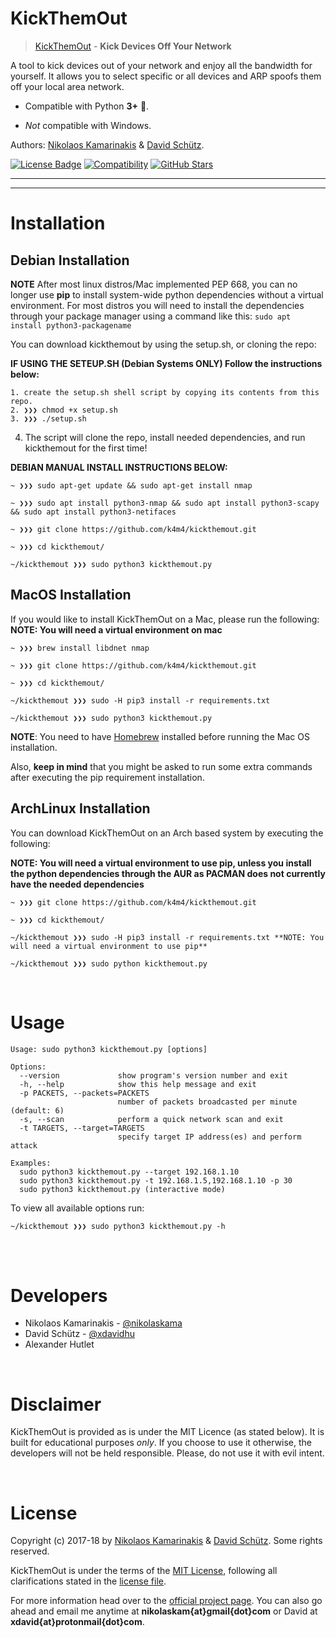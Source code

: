# KickThemOut

> [KickThemOut](https://nikolaskama.me/kickthemoutproject) - **Kick Devices Off Your Network**

A tool to kick devices out of your network and enjoy all the bandwidth for yourself.
It allows you to select specific or all devices and ARP spoofs them off your local area network.

- Compatible with Python **3+** 🎉.

- *Not* compatible with Windows.

Authors: [Nikolaos Kamarinakis](mailto:nikolaskam@gmail.com) & [David Schütz](mailto:xdavid@protonmail.com).

[![License Badge](https://img.shields.io/badge/license-MIT-blue.svg)](https://github.com/k4m4/kickthemout/blob/master/LICENSE)
[![Compatibility](https://img.shields.io/badge/python-3-brightgreen.svg)](https://github.com/k4m4/kickthemout)
[![GitHub Stars](https://img.shields.io/github/stars/k4m4/kickthemout.svg)](https://github.com/k4m4/kickthemout/stargazers)

---

    
-------------

# Installation

## Debian Installation

**NOTE**
After most linux distros/Mac implemented PEP 668, you can no longer use **pip** to install system-wide python dependencies without a virtual environment. For most distros you will need to install the dependencies through your package manager using a command like this: ``` sudo apt install python3-packagename ``` 

You can download kickthemout by using the setup.sh, or cloning the repo:

**IF USING THE SETEUP.SH (Debian Systems ONLY) Follow the instructions below:**
```
1. create the setup.sh shell script by copying its contents from this repo.
2. ❯❯❯ chmod +x setup.sh
3. ❯❯❯ ./setup.sh
```
4. The script will clone the repo, install needed dependencies, and run kickthemout for the first time!


**DEBIAN MANUAL INSTALL INSTRUCTIONS BELOW:**


```
~ ❯❯❯ sudo apt-get update && sudo apt-get install nmap

~ ❯❯❯ sudo apt install python3-nmap && sudo apt install python3-scapy && sudo apt install python3-netifaces

~ ❯❯❯ git clone https://github.com/k4m4/kickthemout.git

~ ❯❯❯ cd kickthemout/

~/kickthemout ❯❯❯ sudo python3 kickthemout.py
```


## MacOS Installation

If you would like to install KickThemOut on a Mac, please run the following: **NOTE: You will need a virtual environment on mac**

```
~ ❯❯❯ brew install libdnet nmap

~ ❯❯❯ git clone https://github.com/k4m4/kickthemout.git

~ ❯❯❯ cd kickthemout/

~/kickthemout ❯❯❯ sudo -H pip3 install -r requirements.txt 

~/kickthemout ❯❯❯ sudo python3 kickthemout.py

```

**NOTE**: You need to have [Homebrew](http://brew.sh/) installed before running the Mac OS installation. 

Also, **keep in mind** that you might be asked to run some extra commands after executing the pip requirement installation.


## ArchLinux Installation

You can download KickThemOut on an Arch based system by executing the following: 

**NOTE: You will need a virtual environment to use pip, unless you install the python dependencies through the AUR as PACMAN does not currently have the needed dependencies**

```
~ ❯❯❯ git clone https://github.com/k4m4/kickthemout.git

~ ❯❯❯ cd kickthemout/

~/kickthemout ❯❯❯ sudo -H pip3 install -r requirements.txt **NOTE: You will need a virtual environment to use pip**

~/kickthemout ❯❯❯ sudo python kickthemout.py
```

<br/>

# Usage

```
Usage: sudo python3 kickthemout.py [options]

Options:
  --version             show program's version number and exit
  -h, --help            show this help message and exit
  -p PACKETS, --packets=PACKETS
                        number of packets broadcasted per minute (default: 6)
  -s, --scan            perform a quick network scan and exit
  -t TARGETS, --target=TARGETS
                        specify target IP address(es) and perform attack

Examples:
  sudo python3 kickthemout.py --target 192.168.1.10 
  sudo python3 kickthemout.py -t 192.168.1.5,192.168.1.10 -p 30
  sudo python3 kickthemout.py (interactive mode)
```

To view all available options run:

```
~/kickthemout ❯❯❯ sudo python3 kickthemout.py -h
```


<br/>


<br/>

# Developers

* Nikolaos Kamarinakis - [@nikolaskama](https://twitter.com/nikolaskama)
* David Schütz - [@xdavidhu](https://twitter.com/xdavidhu)
* Alexander Hutlet 

<br/>

# Disclaimer

KickThemOut is provided as is under the MIT Licence (as stated below). 
It is built for educational purposes *only*. If you choose to use it otherwise, the developers will not be held responsible. Please, do not use it with evil intent.


<br/>

# License

Copyright (c) 2017-18 by [Nikolaos Kamarinakis](mailto:nikolaskam@gmail.com) & [David Schütz](mailto:xdavid@protonmail.com). Some rights reserved.

KickThemOut is under the terms of the [MIT License](https://www.tldrlegal.com/l/mit), following all clarifications stated in the [license file](https://raw.githubusercontent.com/k4m4/kickthemout/master/LICENSE).


For more information head over to the [official project page](https://nikolaskama.me/kickthemoutproject).
You can also go ahead and email me anytime at **nikolaskam{at}gmail{dot}com** or David at **xdavid{at}protonmail{dot}com**.
